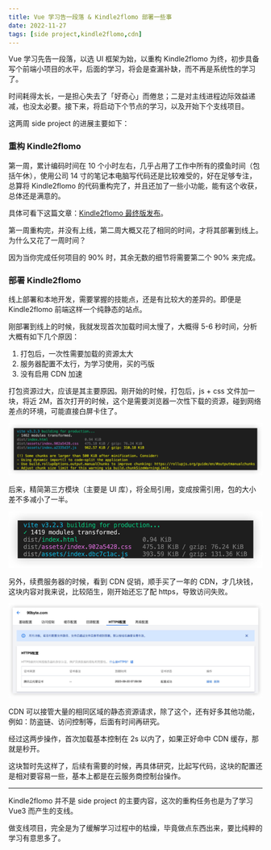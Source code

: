 ```yaml
---
title: Vue 学习告一段落 & Kindle2flomo 部署一些事
date: 2022-11-27
tags: [side project,kindle2flomo,cdn]
---
```


Vue 学习先告一段落，以选 UI 框架为始，以重构 Kindle2flomo 为终，初步具备写个前端小项目的水平，后面的学习，将会是查漏补缺，而不再是系统性的学习了。

时间耗得太长，一是担心失去了「好奇心」而倦怠；二是对主线进程边际效益递减，也没太必要。接下来，将启动下个节点的学习，以及开始下个支线项目。

这两周 side project 的进展主要如下：

### 重构 Kindle2flomo

第一周，累计编码时间在 10 个小时左右，几乎占用了工作中所有的摸鱼时间（包括午休），使用公司 14 寸的笔记本电脑写代码还是比较难受的，好在足够专注，总算将 Kindle2flomo 的代码重构完了，并且还加了一些小功能，能有这个收获，总体还是满意的。

具体可看下这篇文章：[Kindle2flomo 最终版发布](https://mp.weixin.qq.com/s?__biz=MjM5MDQ4NjUwMg==&mid=2649198863&idx=1&sn=17b5b27f4ad52ca2841b17692d7073b9&chksm=be572b868920a290cf13cbd69cf77ad955a96042a8a5d6fb9a5f0e89b1fafec423ff311e3b16&token=595655595&lang=zh_CN#rd)。

第一周重构完，并没有上线，第二周大概又花了相同的时间，才将其部署到线上。为什么又花了一周时间？

因为当你完成任何项目的 90% 时，其余无数的细节将需要第二个 90% 来完成。

### 部署 Kindle2flomo

线上部署和本地开发，需要掌握的技能点，还是有比较大的差异的。即便是 Kindle2flomo 前端这样一个纯静态的站点。

刚部署到线上的时候，我就发现首次加载时间太慢了，大概得 5-6 秒时间，分析大概有如下几个原因：

1. 打包后，一次性需要加载的资源太大
2. 服务器配置不太行，为学习使用，买的丐版
3. 没有启用 CDN 加速

打包资源过大，应该是其主要原因。刚开始的时候，打包后，js + css 文件加一块，将近 2M，首次打开的时候，这个是需要浏览器一次性下载的资源，碰到网络差点的环境，可能直接白屏卡住了。

![](/image/2022-11-27-side-project/C3B68A61-40F5-48D9-8D48-F693D66F6978.661196dbfede464fb26564bd10c56a95.jpg)

后来，精简第三方模块（主要是 UI 库），将全局引用，变成按需引用，包的大小差不多减小了一半。

![](/image/2022-11-27-side-project/E2E2DBDD-D14D-43DD-BF75-4069C323A2F0.014aced7ee674c16a988370e9c58e354.jpg)

另外，续费服务器的时候，看到 CDN 促销，顺手买了一年的 CDN，才几块钱，这块内容对我来说，比较陌生，刚开始还忘了配 https，导致访问失败。

![](/image/2022-11-27-side-project/37F3B821-41AE-4610-9D50-BE91508F0CCB.a9e0b807715141c0b9e21299a1400f80.jpg)

CDN 可以接管大量的相同区域的静态资源请求，除了这个，还有好多其他功能，例如：防盗链、访问控制等，后面有时间再研究。

经过这两步操作，首次加载基本控制在 2s 以内了，如果正好命中 CDN 缓存，那就是秒开。

这块暂时先这样了，后续有需要的时候，再具体研究，比起写代码，这块的配置还是相对要容易一些，基本上都是在云服务商控制台操作。

---

Kindle2flomo 并不是 side project 的主要内容，这次的重构任务也是为了学习 Vue3 而产生的支线。

做支线项目，完全是为了缓解学习过程中的枯燥，毕竟做点东西出来，要比纯粹的学习有意思多了。

